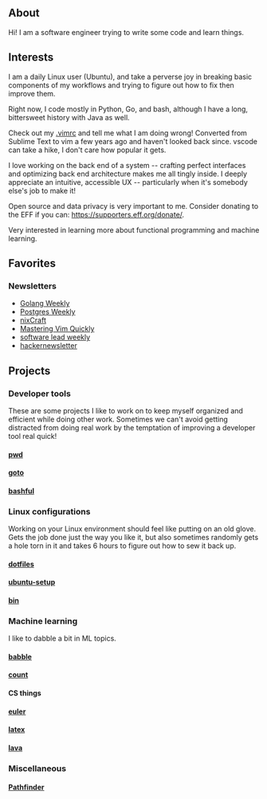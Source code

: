 ## About

Hi! I am a software engineer trying to write some code and learn things.

## Interests

I am a daily Linux user (Ubuntu), and take a perverse joy in breaking basic
components of my workflows and trying to figure out how to fix then improve
them.

Right now, I code mostly in Python, Go, and bash, although I have a long,
bittersweet history with Java as well.

Check out my
[.vimrc](https://github.com/bclarkx2/dotfiles/blob/master/vim/.vimrc) and tell
me what I am doing wrong! Converted from Sublime Text to vim a few years ago and
haven't looked back since. vscode can take a hike, I don't care how popular it
gets.

I love working on the back end of a system -- crafting perfect interfaces and
optimizing back end architecture makes me all tingly inside. I deeply appreciate
an intuitive, accessible UX -- particularly when it's somebody else's job to
make it!

Open source and data privacy is very important to me. Consider donating to the
EFF if you can: https://supporters.eff.org/donate/.

Very interested in learning more about functional programming and machine
learning.

## Favorites

### Newsletters
* [Golang Weekly](https://golangweekly.com/)
* [Postgres Weekly](https://postgresweekly.com/)
* [nixCraft](https://www.cyberciti.biz/subscribe-to-weekly-linux-unix-newsletter-for-sysadmin/)
* [Mastering Vim
  Quickly](https://www.cyberciti.biz/subscribe-to-weekly-linux-unix-newsletter-for-sysadmin/)
* [software lead weekly](https://softwareleadweekly.com/)
* [hackernewsletter](https://softwareleadweekly.com/)

## Projects

### Developer tools

These are some projects I like to work on to keep myself organized and efficient
while doing other work. Sometimes we can't avoid getting distracted from doing
real work by the temptation of improving a developer tool real quick!

#### [pwd](https://github.com/bclarkx2/pwd)

#### [goto](https://github.com/bclarkx2/goto)

#### [bashful](https://github.com/bclarkx2/bashful)

### Linux configurations

Working on your Linux environment should feel like putting on an old glove. Gets
the job done just the way you like it, but also sometimes randomly gets a hole
torn in it and takes 6 hours to figure out how to sew it back up.

#### [dotfiles](https://github.com/bclarkx2/dotfiles)

#### [ubuntu-setup](https://github.com/bclarkx2/ubuntu-setup)

#### [bin](https://github.com/bclarkx2/bin)

### Machine learning

I like to dabble a bit in ML topics.

#### [babble](https://github.com/bclarkx2/babble)

#### [count](https://github.com/bclarkx2/count)

#### CS things

#### [euler](https://github.com/bclarkx2/euler)

#### [latex](https://github.com/bclarkx2/latex)

#### [lava](https://github.com/bclarkx2/lava)

### Miscellaneous

#### [Pathfinder](https://github.com/frankhucek/Pathfinder)
